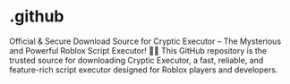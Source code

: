 # .github
Official &amp; Secure Download Source for Cryptic Executor – The Mysterious and Powerful Roblox Script Executor! 🔑🚀 This GitHub repository is the trusted source for downloading Cryptic Executor, a fast, reliable, and feature-rich script executor designed for Roblox players and developers.
